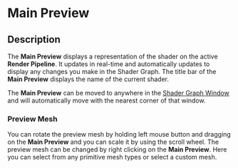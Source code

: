 # Main Preview

## Description

The **Main Preview** displays a representation of the shader on the active **Render Pipeline**. It updates in real-time and automatically updates to display any changes you make in the Shader Graph. The title bar of the **Main Preview** displays the name of the current shader.

The **Main Preview** can be moved to anywhere in the [Shader Graph Window](Shader-Graph-Window.md) and will automatically move with the nearest corner of that window.

### Preview Mesh

You can rotate the preview mesh by holding left mouse button and dragging on the **Main Preview** and you can scale it by using the scroll wheel. The preview mesh can be changed by right clicking on the **Main Preview**. Here you can select from any primitive mesh types or select a custom mesh.
